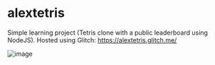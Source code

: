 # alextetris
Simple learning project (Tetris clone with a public leaderboard using NodeJS). Hosted using Glitch: https://alextetris.glitch.me/

![image](https://user-images.githubusercontent.com/97496861/181982850-175467ba-4406-4679-95ca-229daa4a6f1c.png)
